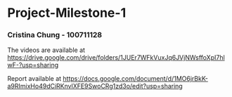 # Project-Milestone-1

### Cristina Chung - 100711128

The videos are available at https://drive.google.com/drive/folders/1JUEr7WFkVuxJq6JVjNWsffoXpI7hlwF-?usp=sharing

Report available at https://docs.google.com/document/d/1MO6jrBkK-a9RImixHo49dCiRKnvlXFE9SwoCRg1zd3o/edit?usp=sharing
